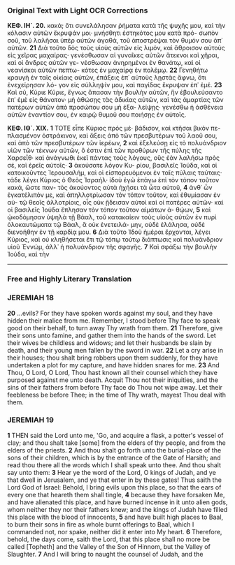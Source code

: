 ### Original Text with Light OCR Corrections

**ΚΕΦ. ΙΗ΄. 20.**
κακά; ὅτι συνελάλησαν ῥήματα κατὰ τῆς ψυχῆς μου, καὶ τὴν
κόλασιν αὐτῶν ἔκρυψάν μοι· μνήσθητι ἑστηκότος μου κατὰ πρό-
σωπὸν σοῦ, τοῦ λαλῆσαι ὑπὲρ αὐτῶν ἀγαθά, τοῦ ἀποστρέψαι
τὸν θυμόν σου ἀπ᾿ αὐτῶν. **21** Διὰ τοῦτο δὸς τοὺς υἱοὺς αὐτῶν εἰς
λιμόν, καὶ ἄθροισον αὐτοὺς εἰς χεῖρας μαχαίρας· γενέσθωσαν
αἱ γυναῖκες αὐτῶν ἄτεκνοι καὶ χῆραι, καὶ οἱ ἄνδρες αὐτῶν γε-
νέσθωσαν ἀνηρημένοι ἐν θανάτῳ, καὶ οἱ νεανίσκοι αὐτῶν πεπτω-
κότες ἐν μαχαίρᾳ ἐν πολέμῳ. **22** Γενηθήτω κραυγὴ ἐν ταῖς οἰκίαις
αὐτῶν, ἐπάξεις ἐπ᾿ αὐτοὺς λῃστὰς ἄφνω, ὅτι ἐνεχείρησαν λό-
γον εἰς σύλληψίν μου, καὶ παγίδας ἔκρυψαν ἐπ᾿ ἐμέ. **23** Καὶ σύ,
Κύριε Κύριε, ἔγνως ἅπασαν τὴν βουλὴν αὐτῶν, ἥν ἐβουλεύσαντο
ἐπ᾿ ἐμὲ εἰς θάνατον· μὴ ἀθώσῃς τὰς ἀδικίας αὐτῶν, καὶ τὰς
ἁμαρτίας τῶν πατέρων αὐτῶν ἀπὸ προσώπου σου μὴ ἐξα-
λείψῃς· γενέσθω ἡ ἀσθένεια αὐτῶν ἐναντίον σου, ἐν καιρῷ θυμοῦ
σου ποιήσῃς ἐν αὐτοῖς.

**ΚΕΦ. ΙΘ΄. XIX.**
**1** ΤΟΤΕ εἶπε Κύριος πρός μέ· βάδισον, καὶ κτῆσαι βικὸν πε-
πλασμένον ὀστράκινον, καὶ ἄξεις ἀπὸ τῶν πρεσβυτέρων τοῦ λαοῦ
σου, καὶ ἀπὸ τῶν πρεσβυτέρων τῶν ἱερέων, **2** καὶ ἐξελεύσῃ εἰς τὸ
πολυάνδριον υἱῶν τῶν τέκνων αὐτῶν, ὃ ἐστιν ἐπὶ τῶν προθύρων
τῆς πύλης τῆς Χαρσεΐθ· καὶ ἀνάγνωθι ἐκεῖ πάντας τοὺς λόγους, οὓς
ἐὰν λαλήσω πρὸς σέ, καὶ ἐρεῖς αὐτοῖς· **3** ἀκούσατε λόγον Κυ-
ρίου, βασιλεῖς Ἰούδα, καὶ οἱ κατοικοῦντες Ἱερουσαλήμ, καὶ οἱ
εἰσπορευόμενοι ἐν ταῖς πύλαις ταύταις· τάδε λέγει Κύριος ὁ Θεὸς
Ἰσραήλ· ἰδοὺ ἐγὼ ἐπάγω ἐπὶ τὸν τόπον τοῦτον κακά, ὥστε παν-
τὸς ἀκούοντος αὐτὰ ἠχήσει τὰ ὦτα αὐτοῦ, **4** ἀνθ᾿ ὧν ἐγκατέλιπόν
με, καὶ ἀπηλλοτρίωσαν τὸν τόπον τοῦτον, καὶ ἐθυμίασαν ἐν αὐ-
τῷ θεοῖς ἀλλοτρίοις, οἷς οὐκ ᾔδεισαν αὐτοὶ καὶ οἱ πατέρες αὐτῶν·
καὶ οἱ βασιλεῖς Ἰούδα ἔπλησαν τὸν τόπον τοῦτον αἱμάτων ἀ-
θῴων, **5** καὶ ᾠκοδόμησαν ὑψηλὰ τῇ Βάαλ, τοῦ κατακαίειν τοὺς
υἱοὺς αὐτῶν ἐν πυρὶ ὁλοκαυτώματα τῷ Βάαλ, ἃ οὐκ ἐνετειλά-
μην, οὐδὲ ἐλάλησα, οὐδὲ διενοήθην ἐν τῇ καρδίᾳ μου. **6** Διὰ τοῦτο
Ἰδοὺ ἡμέραι ἔρχονται, λέγει Κύριος, καὶ οὐ κληθήσεται ἔτι τῷ
τόπῳ τούτῳ διάπτωσις καὶ πολυάνδριον υἱοῦ Ἐννώμ, ἀλλ᾿ ἡ
πολυάνδριον τῆς σφαγῆς. **7** Καὶ σφάξω τὴν βουλὴν Ἰούδα, καὶ τὴν

---

### Free and Highly Literary Translation

### JEREMIAH 18

**20** ...evils? For they have spoken words against my soul, and they have hidden their malice from me. Remember, I stood before Thy face to speak good on their behalf, to turn away Thy wrath from them.
**21** Therefore, give their sons unto famine, and gather them into the hands of the sword. Let their wives be childless and widows; and let their husbands be slain by death, and their young men fallen by the sword in war.
**22** Let a cry arise in their houses; thou shalt bring robbers upon them suddenly, for they have undertaken a plot for my capture, and have hidden snares for me.
**23** And Thou, O Lord, O Lord, Thou hast known all their counsel which they have purposed against me unto death. Acquit Thou not their iniquities, and the sins of their fathers from before Thy face do Thou not wipe away. Let their feebleness be before Thee; in the time of Thy wrath, mayest Thou deal with them.

### JEREMIAH 19

**1** THEN said the Lord unto me, 'Go, and acquire a flask, a potter's vessel of clay; and thou shalt take [some] from the elders of thy people, and from the elders of the priests.
**2** And thou shalt go forth unto the burial-place of the sons of their children, which is by the entrance of the Gate of Harsith; and read thou there all the words which I shall speak unto thee. And thou shalt say unto them:
**3** Hear ye the word of the Lord, O kings of Judah, and ye that dwell in Jerusalem, and ye that enter in by these gates! Thus saith the Lord God of Israel: Behold, I bring evils upon this place, so that the ears of every one that heareth them shall tingle,
**4** because they have forsaken Me, and have alienated this place, and have burned incense in it unto alien gods, whom neither they nor their fathers knew; and the kings of Judah have filled this place with the blood of innocents,
**5** and have built high places to Baal, to burn their sons in fire as whole burnt offerings to Baal, which I commanded not, nor spake, neither did it enter into My heart.
**6** Therefore, behold, the days come, saith the Lord, that this place shall no more be called [Topheth] and the Valley of the Son of Hinnom, but the Valley of Slaughter.
**7** And I will bring to naught the counsel of Judah, and the